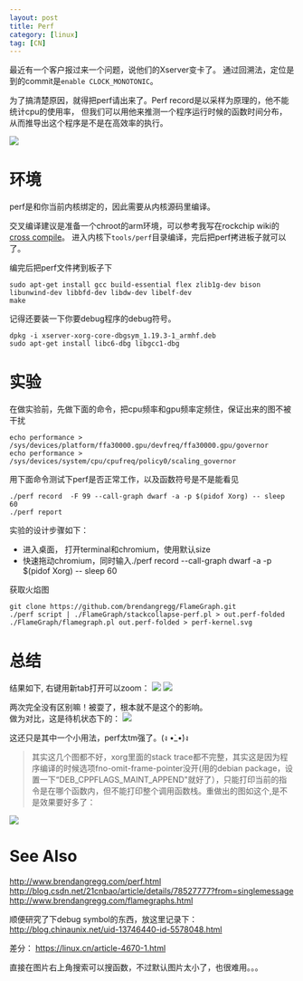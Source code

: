 ```yaml
---
layout: post
title: Perf
category: [linux]
tag: [CN]
---
```


最近有一个客户报过来一个问题，说他们的Xserver变卡了。
通过回溯法，定位是到的commit是`enable CLOCK_MONOTONIC`。

为了搞清楚原因，就得把perf请出来了。Perf record是以采样为原理的，他不能统计cpu的使用率，
但我们可以用他来推测一个程序运行时候的函数时间分布，从而推导出这个程序是不是在高效率的执行。

![](http://i.imgur.com/pKopgkk.png)

# 环境
perf是和你当前内核绑定的，因此需要从内核源码里编译。

交叉编译建议是准备一个chroot的arm环境，可以参考我写在rockchip wiki的[cross compile](http://opensource.rock-chips.com/wiki_Cross_Compile)。
进入内核下`tools/perf`目录编译，完后把perf拷进板子就可以了。

编完后把perf文件拷到板子下
```
sudo apt-get install gcc build-essential flex zlib1g-dev bison libunwind-dev libbfd-dev libdw-dev libelf-dev
make
```

记得还要装一下你要debug程序的debug符号。
```
dpkg -i xserver-xorg-core-dbgsym_1.19.3-1_armhf.deb
sudo apt-get install libc6-dbg libgcc1-dbg
```

# 实验
在做实验前，先做下面的命令，把cpu频率和gpu频率定频住，保证出来的图不被干扰
```
echo performance > /sys/devices/platform/ffa30000.gpu/devfreq/ffa30000.gpu/governor
echo performance > /sys/devices/system/cpu/cpufreq/policy0/scaling_governor
```

用下面命令测试下perf是否正常工作，以及函数符号是不是能看见
```
./perf record  -F 99 --call-graph dwarf -a -p $(pidof Xorg) -- sleep 60 
./perf report
```

实验的设计步骤如下：
* 进入桌面， 打开terminal和chromium，使用默认size
* 快速拖动chromium，同时输入./perf record --call-graph dwarf -a -p $(pidof Xorg) -- sleep 60


获取火焰图
```
git clone https://github.com/brendangregg/FlameGraph.git
./perf script | ./FlameGraph/stackcollapse-perf.pl > out.perf-folded
./FlameGraph/flamegraph.pl out.perf-folded > perf-kernel.svg
```

# 总结
结果如下, 右键用新tab打开可以zoom：
<img src="http://coding.iotwrt.com/images/quick.svg">
<img src="http://coding.iotwrt.com/images/slow.svg">

两次完全没有区别嘛！被耍了，根本就不是这个的影响。  
做为对比，这是待机状态下的：
<img src="http://coding.iotwrt.com/images/normal.svg">

这还只是其中一个小用法，perf太tm强了。(ง •̀_•́)ง  

> 其实这几个图都不好，xorg里面的stack trace都不完整，其实这是因为程序编译的时候选项fno-omit-frame-pointer没开(用的debian package，设置一下“DEB_CPPFLAGS_MAINT_APPEND"就好了），只能打印当前的指令是在哪个函数内，但不能打印整个调用函数栈。重做出的图如这个,是不是效果要好多了：

<img src="http://coding.iotwrt.com/images/better.svg">

# See Also

http://www.brendangregg.com/perf.html  
http://blog.csdn.net/21cnbao/article/details/78527777?from=singlemessage  
http://www.brendangregg.com/flamegraphs.html  

顺便研究了下debug symbol的东西，放这里记录下：  
http://blog.chinaunix.net/uid-13746440-id-5578048.html

差分：
https://linux.cn/article-4670-1.html

直接在图片右上角搜索可以搜函数，不过默认图片太小了，也很难用。。。
